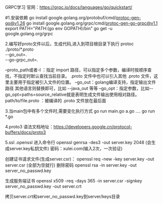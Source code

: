 GRPC学习
官网：https://grpc.io/docs/languages/go/quickstart/

#1.安装依赖
go install google.golang.org/protobuf/cmd/protoc-gen-go@v1.26
go install google.golang.org/grpc/cmd/protoc-gen-go-grpc@v1.1
export PATH="$PATH:$(go env GOPATH)/bin"
go get -u google.golang.org/grpc


2.编写好proto文件以后，生成代码,进入到项目根目录下执行
protoc ./proto/*.proto \
--go_out=. \
--go-grpc_out=. 


–proto_path或者-I ：指定 import 路径，可以指定多个参数，编译时按顺序查找，不指定时默认查找当前目录。
.proto 文件中也可以引入其他 .proto 文件，这里主要用于指定被引入文件的位置。
–go_out：golang编译支持，指定输出文件路径
其他语言则替换即可，比如 --java_out 等等
–go_opt：指定参数，比如--go_opt=paths=source_relative就是表明生成文件输出使用相对路径。
path/to/file.proto ：被编译的 .proto 文件放在最后面

3.当main包中有多个文件时,需要变化执行方式
go run main.go a.go ....
go run *.go

4.proto3 语法文档地址：https://developers.google.cn/protocol-buffers/docs/proto3

5.ssl
.openssl
进入命令行
openssl genrsa -des3 -out server.key 2048 (会生成server.key私钥文件)
密码：xulei.com(输入2次，一次验证)

创建证书请求文件(生成server.csr)：
openssl req -new -key server.key -out server.csr
(全部为空就行)
删除密码
openssl rsa -in server.key -out server_no_passwd.key

生成服务端证书
openssl x509 -req -days 365 -in server.csr -signkey server_no_passwd.key -out server.crt

拷贝server.crt和server_no_passwd.key到server/keys目录

